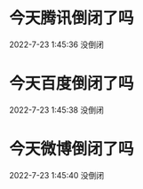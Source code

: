 # 今天腾讯倒闭了吗

2022-7-23 1:45:36 没倒闭

# 今天百度倒闭了吗

2022-7-23 1:45:38 没倒闭

# 今天微博倒闭了吗

2022-7-23 1:45:40 没倒闭

